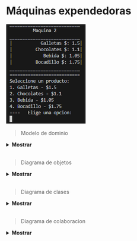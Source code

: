 # Máquinas expendedoras 

![Imagen](images/menu.png) 

> Modelo de dominio

<details><summary><b> Mostrar </b></summary>

|                modelo de dominio                   |
| :------------------------------------------------: |
|      ![Imagen](images/modelo-de-dominio.png)       |

</details>

</br>

> Diagrama de objetos

<details><summary><b> Mostrar </b></summary>

|                diagrama de objetos                 |
| :------------------------------------------------: |
|      ![Imagen](images/diagrama-de-objetos.png)     |

</details>

</br>

> Diagrama de clases

<details><summary><b> Mostrar </b></summary>

|                diagrama de clases                  |
| :------------------------------------------------: |
|      ![Imagen](images/diagrama-de-clases.PNG)      |

</details>

</br>

> Diagrama de colaboracion

<details><summary><b> Mostrar </b></summary>

|                diagrama de colaboracion                 |
| :------------------------------------------------: |
|      ![Imagen](images/diagrama-colaboracion.png)      |

</details>

</br>


